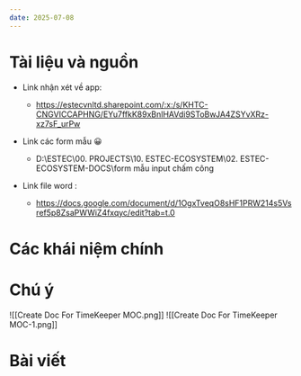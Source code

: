 ```yaml
---
date: 2025-07-08
---
```

# Tài liệu và nguồn 

- Link nhận xét về app:
	- https://estecvnltd.sharepoint.com/:x:/s/KHTC-CNGVICCAPHNG/EYu7ffkK89xBnlHAVdi9SToBwJA4ZSYvXRz-xz7sF_urPw

- Link các form mẫu 😀
	- D:\ESTEC\00. PROJECTS\10. ESTEC-ECOSYSTEM\02. ESTEC-ECOSYSTEM-DOCS\form mẫu input chấm công

- Link file word : 
	- https://docs.google.com/document/d/1OgxTveqO8sHF1PRW214s5Vsref5p8ZsaPWWiZ4fxqyc/edit?tab=t.0

# Các khái niệm chính


# Chú ý

![[Create Doc For TimeKeeper MOC.png]]
![[Create Doc For TimeKeeper MOC-1.png]]


# Bài viết

